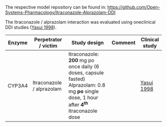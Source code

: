 The respective model repository can be found in:
https://github.com/Open-Systems-Pharmacology/Itraconazole-Alprazolam-DDI

The Itraconazole / alprazolam interaction was evaluated using oneclinical DDI studies ([Yasui 1998](#4-References)).



| Enzyme | Perpetrator / victim    | Study design                                                 | Comment                                                      | Clinical study                 |
| ------ | ----------------------- | ------------------------------------------------------------ | ------------------------------------------------------------ | ------------------------------ |
| CYP3A4 | Itraconazole / alprazolam | Itraconazole: **200** mg po once daily (6 doses, capsule fasted)<br />Alprazolam: 0.8 mg **po** single dose, 1 hour after **4<sup>th</sup>** itraconazole dose |  | [Yasui 1998](#4-References) |